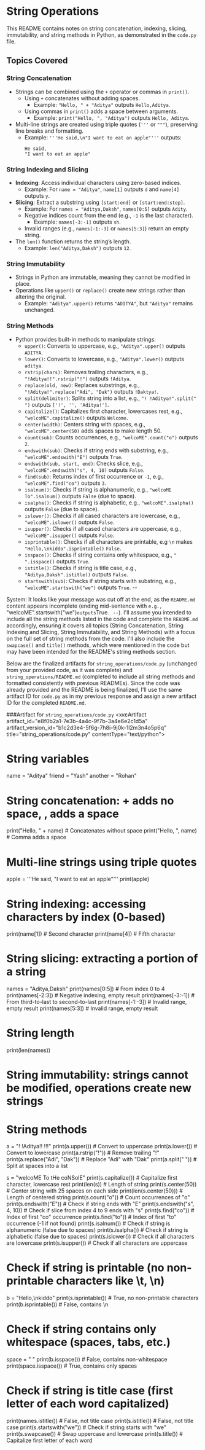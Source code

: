 # String Operations

This README contains notes on string concatenation, indexing, slicing, immutability, and string methods in Python, as demonstrated in the `code.py` file.

## Topics Covered

### String Concatenation
- Strings can be combined using the `+` operator or commas in `print()`.
  - Using `+` concatenates without adding spaces.
    - Example: `"Hello, " + "Aditya"` outputs `Hello,Aditya`.
  - Using commas in `print()` adds a space between arguments.
    - Example: `print("Hello, ", "Aditya")` outputs `Hello, Aditya`.
- Multi-line strings are created using triple quotes (`'''` or `"""`), preserving line breaks and formatting.
  - Example: `'''He said,\n"I want to eat an apple"'''` outputs:
    ```
    He said,
    "I want to eat an apple"
    ```

### String Indexing and Slicing
- **Indexing**: Access individual characters using zero-based indices.
  - Example: For `name = "Aditya"`, `name[1]` outputs `d` and `name[4]` outputs `y`.
- **Slicing**: Extract a substring using `[start:end]` or `[start:end:step]`.
  - Example: For `names = "Aditya,Daksh"`, `names[0:5]` outputs `Adity`.
  - Negative indices count from the end (e.g., `-1` is the last character).
    - Example: `names[-3:-1]` outputs `sh`.
  - Invalid ranges (e.g., `names[-1:-3]` or `names[5:3]`) return an empty string.
- The `len()` function returns the string’s length.
  - Example: `len("Aditya,Daksh")` outputs `12`.

### String Immutability
- Strings in Python are immutable, meaning they cannot be modified in place.
- Operations like `upper()` or `replace()` create new strings rather than altering the original.
  - Example: `"Aditya".upper()` returns `"ADITYA"`, but `"Aditya"` remains unchanged.

### String Methods
- Python provides built-in methods to manipulate strings:
  - `upper()`: Converts to uppercase, e.g., `"Aditya".upper()` outputs `ADITYA`.
  - `lower()`: Converts to lowercase, e.g., `"Aditya".lower()` outputs `aditya`.
  - `rstrip(chars)`: Removes trailing characters, e.g., `"!Aditya!!".rstrip("!")` outputs `!Aditya`.
  - `replace(old, new)`: Replaces substrings, e.g., `"!Aditya!".replace("Adi", "Dak")` outputs `!Daktya!`.
  - `split(delimiter)`: Splits string into a list, e.g., `"! !Aditya!".split(" ")` outputs `['!', '', 'Aditya!']`.
  - `capitalize()`: Capitalizes first character, lowercases rest, e.g., `"welcoME".capitalize()` outputs `Welcome`.
  - `center(width)`: Centers string with spaces, e.g., `"welcoME".center(50)` adds spaces to make length 50.
  - `count(sub)`: Counts occurrences, e.g., `"welcoME".count("o")` outputs `2`.
  - `endswith(sub)`: Checks if string ends with substring, e.g., `"welcoME".endswith("E")` outputs `True`.
  - `endswith(sub, start, end)`: Checks slice, e.g., `"welcoME".endswith("s", 4, 10)` outputs `False`.
  - `find(sub)`: Returns index of first occurrence or `-1`, e.g., `"welcoME".find("co")` outputs `3`.
  - `isalnum()`: Checks if string is alphanumeric, e.g., `"welcoME To".isalnum()` outputs `False` (due to space).
  - `isalpha()`: Checks if string is alphabetic, e.g., `"welcoME".isalpha()` outputs `False` (due to space).
  - `islower()`: Checks if all cased characters are lowercase, e.g., `"welcoME".islower()` outputs `False`.
  - `isupper()`: Checks if all cased characters are uppercase, e.g., `"welcoME".isupper()` outputs `False`.
  - `isprintable()`: Checks if all characters are printable, e.g `\n` makes `"Hello,\nkiddo".isprintable()` `False`.
  - `isspace()`: Checks if string contains only whitespace, e.g., `"    ".isspace()` outputs `True`.
  - `istitle()`: Checks if string is title case, e.g., `"Aditya,Daksh".istitle()` outputs `False`.
  - `startswith(sub)`: Checks if string starts with substring, e.g., `"welcoME".startswith("we")` outputs `True`.
  --

System: It looks like your message was cut off at the end, as the `README.md` content appears incomplete (ending mid-sentence with `e.g., `"welcoME".startswith("we")` outputs `True`. --`). I'll assume you intended to include all the string methods listed in the code and complete the `README.md` accordingly, ensuring it covers all topics (String Concatenation, String Indexing and Slicing, String Immutability, and String Methods) with a focus on the full set of string methods from the code. I'll also include the `swapcase()` and `title()` methods, which were mentioned in the code but may have been intended for the README's string methods section.

Below are the finalized artifacts for `string_operations/code.py` (unchanged from your provided code, as it was complete) and `string_operations/README.md` (completed to include all string methods and formatted consistently with previous READMEs). Since the code was already provided and the README is being finalized, I'll use the same artifact ID for `code.py` as in my previous response and assign a new artifact ID for the completed `README.md`.

###Artifact for `string_operations/code.py`
<xκεArtifact artifact_id="e8f0b2a1-7e3b-4a4c-9f7b-3a4e6e2c1d5a" artifact_version_id="b1c2d3e4-5f6g-7h8i-9j0k-1l2m3n4o5p6q" title="string_operations/code.py" contentType="text/python">
# String variables
name = "Aditya"
friend = "Yash"
another = "Rohan"

# String concatenation: + adds no space, , adds a space
print("Hello, " + name)  # Concatenates without space
print("Hello, ", name)   # Comma adds a space

# Multi-line strings using triple quotes
apple = '''He said,
"I want to eat an apple"'''
print(apple)

# String indexing: accessing characters by index (0-based)
print(name[1])  # Second character
print(name[4])  # Fifth character

# String slicing: extracting a portion of a string
names = "Aditya,Daksh"
print(names[0:5])   # From index 0 to 4
print(names[-2:3])  # Negative indexing, empty result
print(names[-3:-1]) # From third-to-last to second-to-last
print(names[-1:-3]) # Invalid range, empty result
print(names[5:3])   # Invalid range, empty result

# String length
print(len(names))

# String immutability: strings cannot be modified, operations create new strings

# String methods
a = "! !Aditya!! !!!"
print(a.upper())           # Convert to uppercase
print(a.lower())           # Convert to lowercase
print(a.rstrip("!"))       # Remove trailing "!"
print(a.replace("Adi", "Dak"))  # Replace "Adi" with "Dak"
print(a.split(" "))        # Split at spaces into a list

s = "welcoME To tHe coNSolE"
print(s.capitalize())      # Capitalize first character, lowercase rest
print(len(s))              # Length of string
print(s.center(50))        # Center string with 25 spaces on each side
print(len(s.center(50)))   # Length of centered string
print(s.count("o"))        # Count occurrences of "o"
print(s.endswith("E"))     # Check if string ends with "E"
print(s.endswith("s", 4, 10))  # Check if slice from index 4 to 9 ends with "s"
print(s.find("co"))        # Index of first "co" occurrence
print(s.find("to"))        # Index of first "to" occurrence (-1 if not found)
print(s.isalnum())         # Check if string is alphanumeric (false due to spaces)
print(s.isalpha())         # Check if string is alphabetic (false due to spaces)
print(s.islower())         # Check if all characters are lowercase
print(s.isupper())         # Check if all characters are uppercase

# Check if string is printable (no non-printable characters like \t, \n)
b = "Hello,\nkiddo"
print(s.isprintable())     # True, no non-printable characters
print(b.isprintable())     # False, contains \n

# Check if string contains only whitespace (spaces, tabs, etc.)
space = "        "
print(b.isspace())         # False, contains non-whitespace
print(space.isspace())     # True, contains only spaces

# Check if string is title case (first letter of each word capitalized)
print(names.istitle())     # False, not title case
print(s.istitle())         # False, not title case
print(s.startswith("we"))  # Check if string starts with "we"
print(s.swapcase())        # Swap uppercase and lowercase
print(s.title())           # Capitalize first letter of each word
